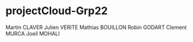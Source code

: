 # projectCloud-Grp22

Martin CLAVER
Julien VERITE
Mathias BOUILLON
Robin GODART
Clement MURCA
Joeil MOHALI
